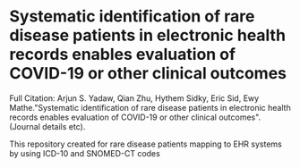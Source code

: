 # Systematic identification of rare disease patients in electronic health records enables evaluation of COVID-19 or other clinical outcomes


Full Citation:
Arjun S. Yadaw, Qian Zhu, Hythem Sidky, Eric Sid, Ewy Mathe."Systematic identification of rare disease patients in electronic health records enables evaluation of      COVID-19 or other clinical outcomes". (Journal details etc).

This repository created for rare disease patients mapping to EHR systems by using ICD-10 and SNOMED-CT codes
